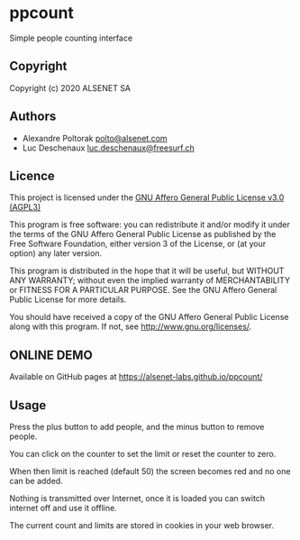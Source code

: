 # ppcount

Simple people counting interface

## Copyright
 Copyright (c) 2020 ALSENET SA

## Authors
  * Alexandre Poltorak <polto@alsenet.com>
  * Luc Deschenaux <luc.deschenaux@freesurf.ch>

## Licence
 This project is licensed under the [GNU Affero General Public License v3.0 (AGPL3)](https://github.com/alsenet-labs/ppcount/blob/master/LICENSE)

 This program is free software: you can redistribute it and/or modify
 it under the terms of the GNU Affero General Public License as published by
 the Free Software Foundation, either version 3 of the License, or
 (at your option) any later version.

 This program is distributed in the hope that it will be useful,
 but WITHOUT ANY WARRANTY; without even the implied warranty of
 MERCHANTABILITY or FITNESS FOR A PARTICULAR PURPOSE.  See the
 GNU Affero General Public License for more details.

 You should have received a copy of the GNU Affero General Public License
 along with this program.  If not, see <http://www.gnu.org/licenses/>.

## ONLINE DEMO
Available on GitHub pages at https://alsenet-labs.github.io/ppcount/

## Usage
Press the plus button to add people, and the minus button to remove people.

You can click on the counter to set the limit or reset the counter to zero.

When then limit is reached (default 50) the screen becomes red and no one can be added.

Nothing is transmitted over Internet, once it is loaded you can switch internet off and use it offline.

The current count and limits are stored in cookies in your web browser.


